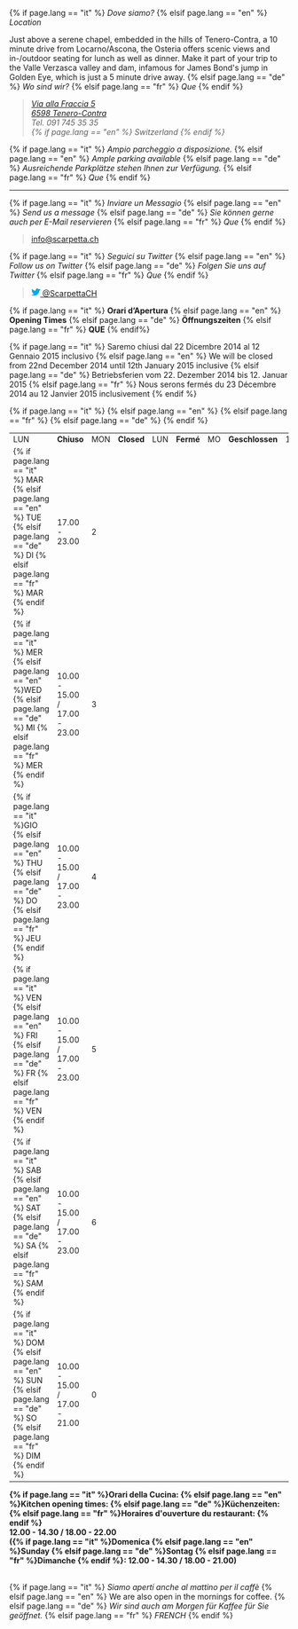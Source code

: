 
{% if page.lang == "it" %} *Dove siamo?*
{% elsif page.lang == "en" %} *Location*

Just above a serene chapel, embedded in the hills of Tenero-Contra, a 10 minute drive from Locarno/Ascona, the Osteria offers scenic views and in-/outdoor seating for lunch as well as dinner.
Make it part of your trip to the Valle Verzasca valley and dam, infamous for James Bond's jump in Golden Eye, which is just a 5 minute drive away. 
{% elsif page.lang == "de" %} *Wo sind wir?*
{% elsif page.lang == "fr" %} *Que*
{% endif %}

> <a href="http://maps.apple.com/?q=Via+alla+Fraccia+5,+Tenero-Contra,+Switzerland" target="_blank"><address>
  Via alla Fraccia 5<br>
  6598 Tenero-Contra<br></a>
  Tel. 091 745 35 35 <br>
  {% if page.lang == "en" %} Switzerland {% endif %}
</address>

{% if page.lang == "it" %} *Ampio parcheggio a disposizione.*
{% elsif page.lang == "en" %} *Ample parking available*
{% elsif page.lang == "de" %} *Ausreichende Parkplätze stehen Ihnen zur Verfügung.*
{% elsif page.lang == "fr" %} *Que*
{% endif %}

- - - 

{% if page.lang == "it" %} *Inviare un Messagio*
{% elsif page.lang == "en" %} *Send us a message*
{% elsif page.lang == "de" %} *Sie können gerne auch per E-Mail reservieren*
{% elsif page.lang == "fr" %} *Que*
{% endif %}
> <info@scarpetta.ch>


{% if page.lang == "it" %} *Seguici su Twitter*
{% elsif page.lang == "en" %} *Follow us on Twitter*
{% elsif page.lang == "de" %} *Folgen Sie uns auf Twitter*
{% elsif page.lang == "fr" %} *Que*
{% endif %}
> <a href="https://twitter.com/ScarpettaCH" target="_blank"><img src="/images/twitter-bird-16x16.png">  @ScarpettaCH</a>


<!-- ### Opening Times table ### -->

{% if page.lang == "it" %} **Orari d’Apertura**
{% elsif page.lang == "en" %} **Opening Times**
{% elsif page.lang == "de" %} **Öffnungszeiten**
{% elsif page.lang == "fr" %} **QUE**
{% endif%}

{% if page.lang == "it" %} Saremo chiusi dal 22 Dicembre 2014 al 12 Gennaio 2015 inclusivo
{% elsif page.lang == "en" %} We will be closed from 22nd December 2014 until 12th January 2015 inclusive
{% elsif page.lang == "de" %} Betriebsferien vom 22. Dezember 2014 bis 12. Januar 2015
{% elsif page.lang == "fr" %} Nous serons fermés du 23 Décembre 2014 au 12 Janvier 2015 inclusivement
{% endif %}

<table id="opening_times" class="table">
	<tr>
		{% if page.lang == "it" %} <td>LUN </td> <td><strong>Chiuso</strong></td>
		{% elsif page.lang == "en" %} <td>MON </td> <td><strong>Closed</strong></td>
		{% elsif page.lang == "fr" %} <td>LUN </td> <td><strong>Fermé</strong></td>
		{% elsif page.lang == "de" %} <td>MO </td> <td><strong>Geschlossen</strong></td>
		{% endif %}
		<td class="day">1</td>
	</tr>
	<tr>
		<td>
		{% if page.lang == "it" %} MAR  
		{% elsif page.lang == "en" %} TUE 
		{% elsif page.lang == "de" %} DI 
		{% elsif page.lang == "fr" %} MAR
		{% endif %}
		</td>
		<td>17.00 - 23.00</td>
		<td class="day">2</td>
	</tr>
	<tr>
		<td>
		{% if page.lang == "it" %} MER
		{% elsif page.lang == "en" %}WED 
		{% elsif page.lang == "de" %} MI 
		{% elsif page.lang == "fr" %} MER
		{% endif %}
		</td>
		<td>10.00 - 15.00 / 17.00 - 23.00</td>
		<td class="day">3</td>
	</tr>
	<tr>
		<td>
		{% if page.lang == "it" %}GIO   
		{% elsif page.lang == "en" %} THU 
		{% elsif page.lang == "de" %} DO
		{% elsif page.lang == "fr" %} JEU
		{% endif %}
		</td>
		<td>10.00 - 15.00 / 17.00 - 23.00</td>
		<td class="day">4</td>
	</tr>
	<tr>
		<td>
		{% if page.lang == "it" %} VEN   
		{% elsif page.lang == "en" %} FRI 
		{% elsif page.lang == "de" %} FR
		{% elsif page.lang == "fr" %} VEN
		{% endif %}
		</td>
		<td>10.00 - 15.00 / 17.00 - 23.00</td>
		<td class="day">5</td>
	</tr>
	<tr>
		<td>
		{% if page.lang == "it" %} SAB   
		{% elsif page.lang == "en" %} SAT 
		{% elsif page.lang == "de" %} SA 
		{% elsif page.lang == "fr" %} SAM
		{% endif %}
		</td>
		<td>10.00 - 15.00 / 17.00 - 23.00</td>
		<td class="day">6</td>
	</tr>
	<tr>
		<td>{% if page.lang == "it" %} DOM   
		{% elsif page.lang == "en" %} SUN 
		{% elsif page.lang == "de" %} SO
		{% elsif page.lang == "fr" %} DIM
		{% endif %}
		</td>
		<td>10.00 - 15.00 / 17.00 - 21.00</td>
		<td class="day">0</td>
	</tr>
</table>

<div style="display:block">
<strong>
{% if page.lang == "it" %}Orari della Cucina:
{% elsif page.lang == "en" %}Kitchen opening times:
{% elsif page.lang == "de" %}Küchenzeiten:
{% elsif page.lang == "fr" %}Horaires d'ouverture du restaurant:
{% endif %}

<br>
12.00 - 14.30 / 18.00 - 22.00
<br>
({% if page.lang == "it" %}Domenica
{% elsif page.lang == "en" %}Sunday
{% elsif page.lang == "de" %}Sontag
{% elsif page.lang == "fr" %}Dimanche 
{% endif %}: 12.00 - 14.30 / 18.00 - 21.00)  
</div> 
<br>
</strong>

<!-- #### END OF Opening Times #### -->

{% if page.lang == "it" %} *Siamo aperti anche al mattino per il caffè*
{% elsif page.lang == "en" %} We are also open in the mornings for coffee.
{% elsif page.lang == "de" %} *Wir sind auch am Morgen für Kaffee für Sie geöffnet.*
{% elsif page.lang == "fr" %} *FRENCH*
{% endif %}

